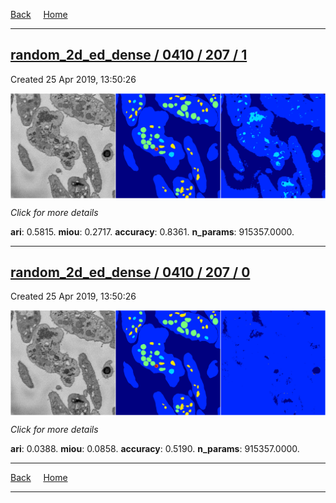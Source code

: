 
[Back](..)&nbsp;&nbsp;&nbsp;&nbsp;&nbsp;[Home](https://leapmanlab.github.io/snapshots)

---

<div class="summary"><a href="1"><h2>random_2d_ed_dense / 0410 / 207 / 1</h2></a><p>Created 25 Apr 2019, 13:50:26
</p><a href="1"><img src="1/media/summary.png" align="center"></a><p>
<i>Click for more details</i>
</p></div>

**ari**: 0.5815. **miou**: 0.2717. **accuracy**: 0.8361. **n_params**: 915357.0000. 

---

<div class="summary"><a href="0"><h2>random_2d_ed_dense / 0410 / 207 / 0</h2></a><p>Created 25 Apr 2019, 13:50:26
</p><a href="0"><img src="0/media/summary.png" align="center"></a><p>
<i>Click for more details</i>
</p></div>

**ari**: 0.0388. **miou**: 0.0858. **accuracy**: 0.5190. **n_params**: 915357.0000. 

---

[Back](..)&nbsp;&nbsp;&nbsp;&nbsp;&nbsp;[Home](https://leapmanlab.github.io/snapshots)

---